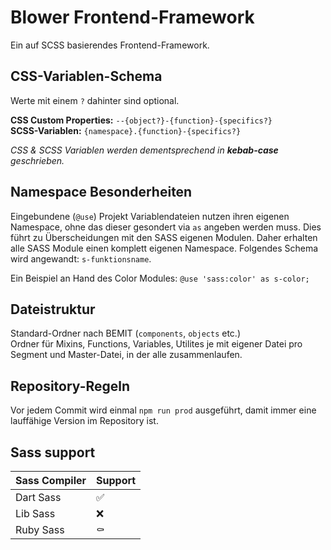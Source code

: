 # Blower Frontend-Framework

Ein auf SCSS basierendes Frontend-Framework.

## CSS-Variablen-Schema
Werte mit einem `?` dahinter sind optional.

**CSS Custom Properties:** `--{object?}-{function}-{specifics?}`  
**SCSS-Variablen:** `{namespace}.{function}-{specifics?}`

_CSS & SCSS Variablen werden dementsprechend in **kebab-case** geschrieben._

## Namespace Besonderheiten
Eingebundene (`@use`) Projekt Variablendateien nutzen ihren eigenen Namespace, ohne das dieser gesondert via `as` angeben werden muss. Dies führt zu Überscheidungen mit den SASS eigenen Modulen. Daher erhalten alle SASS Module einen komplett eigenen Namespace. Folgendes Schema wird angewandt: `s-funktionsname`.

Ein Beispiel an Hand des Color Modules:
`@use 'sass:color' as s-color;`

## Dateistruktur
Standard-Ordner nach BEMIT (`components`, `objects` etc.)  
Ordner für Mixins, Functions, Variables, Utilites je mit eigener Datei pro Segment und Master-Datei, in der alle zusammenlaufen.

## Repository-Regeln
Vor jedem Commit wird einmal `npm run prod` ausgeführt, damit immer eine lauffähige Version im Repository ist.

## Sass support

| Sass Compiler | Support |
| ------------- | ------- |
| Dart Sass     | ✅      |
| Lib Sass      | ❌      |
| Ruby Sass     | ⚰️      |
